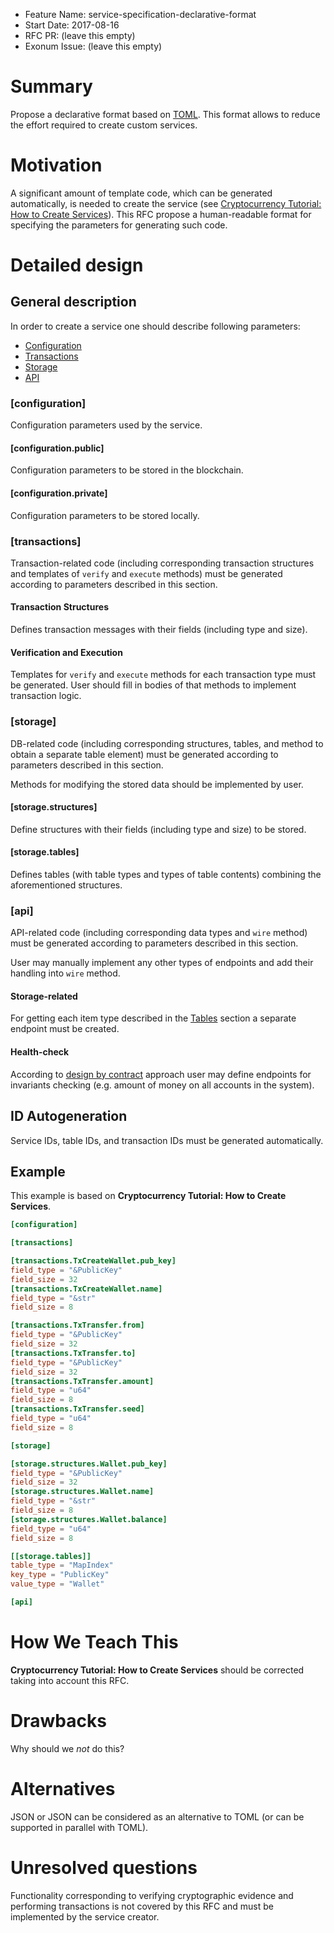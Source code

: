 - Feature Name: service-specification-declarative-format
- Start Date: 2017-08-16
- RFC PR: (leave this empty)
- Exonum Issue: (leave this empty)

# Summary
[summary]: #summary

Propose a declarative format based on [TOML](toml). This format allows to reduce
the effort required to create custom services.

# Motivation
[motivation]: #motivation

A significant amount of template code, which can be generated automatically, is
needed to create the service (see [Cryptocurrency Tutorial: How to Create Services](create-service)).
This RFC propose a human-readable format for specifying the parameters for
generating such code.

# Detailed design
[design]: #detailed-design

## General description

In order to create a service one should describe following parameters:

- [Configuration](configuration)
- [Transactions](transactions)
- [Storage](storage)
- [API](api)

### [configuration]

Configuration parameters used by the service.

#### [configuration.public]

Configuration parameters to be stored in the blockchain.

#### [configuration.private]

Configuration parameters to be stored locally.

### [transactions]

Transaction-related code (including corresponding transaction structures and
templates of `verify` and `execute` methods) must be generated according to
parameters described in this section.

#### Transaction Structures

Defines transaction messages with their fields (including type and size).

#### Verification and Execution

Templates for `verify` and `execute` methods for each transaction type must be
generated. User should fill in bodies of that methods to implement transaction
logic.

### [storage]

DB-related code (including corresponding structures, tables, and method to obtain
a separate table element) must be generated according to parameters described in
this section.

Methods for modifying the stored data should be implemented by user.

#### [storage.structures]

Define structures with their fields (including type and size) to be stored.

#### [storage.tables]

Defines tables (with table types and types of table contents) combining the
aforementioned structures.

### [api]

API-related code (including corresponding data types and `wire` method) must be
generated according to parameters described in this section.

User may manually implement any other types of endpoints and add their handling
into `wire` method.

#### Storage-related

For getting each item type described in the [Tables](tables) section a separate
endpoint must be created.

#### Health-check

According to [design by contract](wiki:dbc) approach user may define endpoints
for invariants checking (e.g. amount of money on all accounts in the system).

## ID Autogeneration

Service IDs, table IDs, and transaction IDs must be generated automatically.

## Example

This example is based on **Cryptocurrency Tutorial: How to Create Services**.

```toml
[configuration]

[transactions]

[transactions.TxCreateWallet.pub_key]
field_type = "&PublicKey"
field_size = 32
[transactions.TxCreateWallet.name]
field_type = "&str"
field_size = 8

[transactions.TxTransfer.from]
field_type = "&PublicKey"
field_size = 32
[transactions.TxTransfer.to]
field_type = "&PublicKey"
field_size = 32
[transactions.TxTransfer.amount]
field_type = "u64"
field_size = 8
[transactions.TxTransfer.seed]
field_type = "u64"
field_size = 8

[storage]

[storage.structures.Wallet.pub_key]
field_type = "&PublicKey"
field_size = 32
[storage.structures.Wallet.name]
field_type = "&str"
field_size = 8
[storage.structures.Wallet.balance]
field_type = "u64"
field_size = 8

[[storage.tables]]
table_type = "MapIndex"
key_type = "PublicKey"
value_type = "Wallet"

[api]

```

# How We Teach This
[how-we-teach-this]: #how-we-teach-this

**Cryptocurrency Tutorial: How to Create Services** should be corrected taking
into account this RFC.

# Drawbacks
[drawbacks]: #drawbacks

Why should we *not* do this?

# Alternatives
[alternatives]: #alternatives

JSON or JSON can be considered as an alternative to TOML (or can be supported in
parallel with TOML).

# Unresolved questions
[unresolved]: #unresolved-questions

Functionality corresponding to verifying cryptographic evidence and performing
transactions is not covered by this RFC and must be implemented by the service
creator.

[create-service]: https://github.com/exonum/exonum-doc/blob/master/src/get-started/create-service.md
[toml]: https://github.com/toml-lang/toml
[wiki:dbc]: https://en.wikipedia.org/wiki/Design_by_contract
